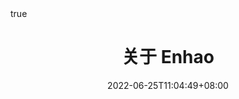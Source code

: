 ---
title: "关于 Enhao"
date: 2022-06-25T11:04:49+08:00
draft: false

lightgallery: true

math:
  enable: true
---